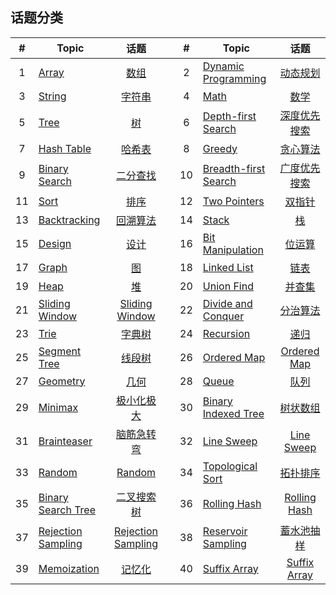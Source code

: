 <!--|This file generated by command(leetcode tag); DO NOT EDIT.            |-->
<!--+----------------------------------------------------------------------+-->
<!--|@author    openset <openset.wang@gmail.com>                           |-->
<!--|@link      https://github.com/openset                                 |-->
<!--|@home      https://github.com/openset/leetcode                        |-->
<!--+----------------------------------------------------------------------+-->

## 话题分类

| # | Topic | 话题 | | # | Topic | 话题 |
| :-: | - | :-: | - | :-: | - | :-: |
| 1 | [Array](array/README.md) | [数组](https://openset.github.io/tags/array/) | | 2 | [Dynamic Programming](dynamic-programming/README.md) | [动态规划](https://openset.github.io/tags/dynamic-programming/) | 
| 3 | [String](string/README.md) | [字符串](https://openset.github.io/tags/string/) | | 4 | [Math](math/README.md) | [数学](https://openset.github.io/tags/math/) | 
| 5 | [Tree](tree/README.md) | [树](https://openset.github.io/tags/tree/) | | 6 | [Depth-first Search](depth-first-search/README.md) | [深度优先搜索](https://openset.github.io/tags/depth-first-search/) | 
| 7 | [Hash Table](hash-table/README.md) | [哈希表](https://openset.github.io/tags/hash-table/) | | 8 | [Greedy](greedy/README.md) | [贪心算法](https://openset.github.io/tags/greedy/) | 
| 9 | [Binary Search](binary-search/README.md) | [二分查找](https://openset.github.io/tags/binary-search/) | | 10 | [Breadth-first Search](breadth-first-search/README.md) | [广度优先搜索](https://openset.github.io/tags/breadth-first-search/) | 
| 11 | [Sort](sort/README.md) | [排序](https://openset.github.io/tags/sort/) | | 12 | [Two Pointers](two-pointers/README.md) | [双指针](https://openset.github.io/tags/two-pointers/) | 
| 13 | [Backtracking](backtracking/README.md) | [回溯算法](https://openset.github.io/tags/backtracking/) | | 14 | [Stack](stack/README.md) | [栈](https://openset.github.io/tags/stack/) | 
| 15 | [Design](design/README.md) | [设计](https://openset.github.io/tags/design/) | | 16 | [Bit Manipulation](bit-manipulation/README.md) | [位运算](https://openset.github.io/tags/bit-manipulation/) | 
| 17 | [Graph](graph/README.md) | [图](https://openset.github.io/tags/graph/) | | 18 | [Linked List](linked-list/README.md) | [链表](https://openset.github.io/tags/linked-list/) | 
| 19 | [Heap](heap/README.md) | [堆](https://openset.github.io/tags/heap/) | | 20 | [Union Find](union-find/README.md) | [并查集](https://openset.github.io/tags/union-find/) | 
| 21 | [Sliding Window](sliding-window/README.md) | [Sliding Window](https://openset.github.io/tags/sliding-window/) | | 22 | [Divide and Conquer](divide-and-conquer/README.md) | [分治算法](https://openset.github.io/tags/divide-and-conquer/) | 
| 23 | [Trie](trie/README.md) | [字典树](https://openset.github.io/tags/trie/) | | 24 | [Recursion](recursion/README.md) | [递归](https://openset.github.io/tags/recursion/) | 
| 25 | [Segment Tree](segment-tree/README.md) | [线段树](https://openset.github.io/tags/segment-tree/) | | 26 | [Ordered Map](ordered-map/README.md) | [Ordered Map](https://openset.github.io/tags/ordered-map/) | 
| 27 | [Geometry](geometry/README.md) | [几何](https://openset.github.io/tags/geometry/) | | 28 | [Queue](queue/README.md) | [队列](https://openset.github.io/tags/queue/) | 
| 29 | [Minimax](minimax/README.md) | [极小化极大](https://openset.github.io/tags/minimax/) | | 30 | [Binary Indexed Tree](binary-indexed-tree/README.md) | [树状数组](https://openset.github.io/tags/binary-indexed-tree/) | 
| 31 | [Brainteaser](brainteaser/README.md) | [脑筋急转弯](https://openset.github.io/tags/brainteaser/) | | 32 | [Line Sweep](line-sweep/README.md) | [Line Sweep](https://openset.github.io/tags/line-sweep/) | 
| 33 | [Random](random/README.md) | [Random](https://openset.github.io/tags/random/) | | 34 | [Topological Sort](topological-sort/README.md) | [拓扑排序](https://openset.github.io/tags/topological-sort/) | 
| 35 | [Binary Search Tree](binary-search-tree/README.md) | [二叉搜索树](https://openset.github.io/tags/binary-search-tree/) | | 36 | [Rolling Hash](rolling-hash/README.md) | [Rolling Hash](https://openset.github.io/tags/rolling-hash/) | 
| 37 | [Rejection Sampling](rejection-sampling/README.md) | [Rejection Sampling](https://openset.github.io/tags/rejection-sampling/) | | 38 | [Reservoir Sampling](reservoir-sampling/README.md) | [蓄水池抽样](https://openset.github.io/tags/reservoir-sampling/) | 
| 39 | [Memoization](memoization/README.md) | [记忆化](https://openset.github.io/tags/memoization/) | | 40 | [Suffix Array](suffix-array/README.md) | [Suffix Array](https://openset.github.io/tags/suffix-array/) | 
